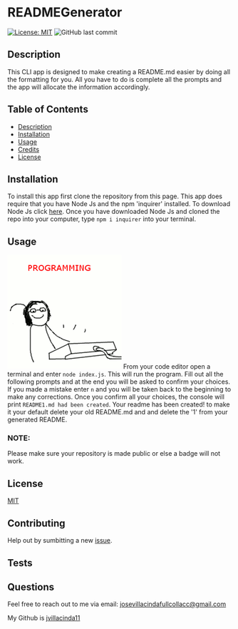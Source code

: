 # READMEGenerator
[![License: MIT](https://img.shields.io/badge/License-MIT-yellow.svg)](https://opensource.org/licenses/MIT)
![GitHub last commit](https://img.shields.io/github/last-commit/jvillacinda11/READMEGenerator?style=flat)


## Description

This CLI app is designed to make creating a README.md easier by doing all the formatting for you. All you have to do is complete all the prompts and the app will allocate the information accordingly.


## Table of Contents
- [Description](#description)
- [Installation](#installation)
- [Usage](#usage)
- [Credits](#credits)
- [License](#license)


## Installation
To install this app first clone the repository from this page. This app does require that you have Node Js and the npm 'inquirer' installed.  To download Node Js click [here](https://nodejs.org/en/download/). Once you have downloaded Node Js and cloned the repo into your computer, type `npm i inquirer` into your terminal.

## Usage
![](./test.gif)
From your code editor open a terminal and enter `node index.js`. This will run the program.  Fill out all the following prompts and at the end you will be asked to confirm your choices. If you made a mistake enter `n` and you will be taken back to the beginning to make any corrections. Once you confirm all your choices, the console will print `README1.md had been created`. Your readme has been created! to make it your default delete your old README.md and and delete the '1' from your generated README.

### NOTE:

Please make sure your repository is made public or else a badge will not work.

## License
[MIT](https://opensource.org/licenses/MIT)

## Contributing

Help out by sumbitting a new [issue](https://github.com/jvillacinda11/READMEGenerator/issues).

## Tests


## Questions

Feel free to reach out to me via email: josevillacindafullcollacc@gmail.com

My Github is [jvillacinda11](https://github.com/jvillacinda11)
